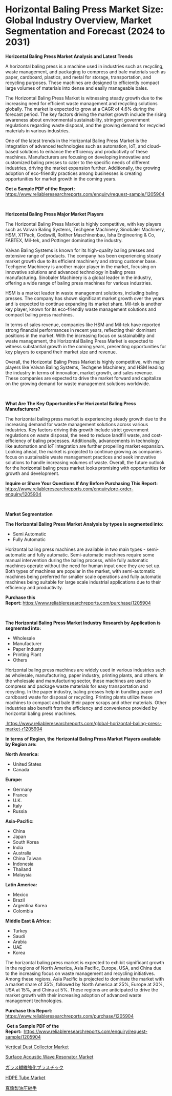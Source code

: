 <p><h1>Horizontal Baling Press Market Size: Global Industry Overview, Market Segmentation and Forecast (2024 to 2031)</h1></p><p><strong>Horizontal Baling Press Market Analysis and Latest Trends</strong></p>
<p><p>A horizontal baling press is a machine used in industries such as recycling, waste management, and packaging to compress and bale materials such as paper, cardboard, plastics, and metal for storage, transportation, and recycling purposes. These machines are designed to efficiently compact large volumes of materials into dense and easily manageable bales.</p><p>The Horizontal Baling Press Market is witnessing steady growth due to the increasing need for efficient waste management and recycling solutions globally. The market is expected to grow at a CAGR of 4.6% during the forecast period. The key factors driving the market growth include the rising awareness about environmental sustainability, stringent government regulations regarding waste disposal, and the growing demand for recycled materials in various industries.</p><p>One of the latest trends in the Horizontal Baling Press Market is the integration of advanced technologies such as automation, IoT, and cloud-based solutions to enhance the efficiency and productivity of these machines. Manufacturers are focusing on developing innovative and customized baling presses to cater to the specific needs of different industries, driving the market expansion further. Additionally, the growing adoption of eco-friendly practices among businesses is creating opportunities for market growth in the coming years.</p></p>
<p><strong>Get a Sample PDF of the Report:&nbsp;</strong> <a href="https://www.reliableresearchreports.com/enquiry/request-sample/1205904">https://www.reliableresearchreports.com/enquiry/request-sample/1205904</a></p>
<p>&nbsp;</p>
<p><strong>Horizontal Baling Press Major Market Players</strong></p>
<p><p>The Horizontal Baling Press Market is highly competitive, with key players such as Valvan Baling Systems, Techgene Machinery, Sinobaler Machinery, HSM, XTPack, Godswill, Roither Maschinenbau, Isha Engineering & Co, FABTEX, Mil-tek, and Pottinger dominating the industry. </p><p>Valvan Baling Systems is known for its high-quality baling presses and extensive range of products. The company has been experiencing steady market growth due to its efficient machinery and strong customer base. Techgene Machinery is another major player in the market, focusing on innovative solutions and advanced technology in baling press manufacturing. Sinobaler Machinery is a global leader in the industry, offering a wide range of baling press machines for various industries.</p><p>HSM is a market leader in waste management solutions, including baling presses. The company has shown significant market growth over the years and is expected to continue expanding its market share. Mil-tek is another key player, known for its eco-friendly waste management solutions and compact baling press machines.</p><p>In terms of sales revenue, companies like HSM and Mil-tek have reported strong financial performances in recent years, reflecting their dominant positions in the market. With the increasing focus on sustainability and waste management, the Horizontal Baling Press Market is expected to witness substantial growth in the coming years, presenting opportunities for key players to expand their market size and revenue.</p><p>Overall, the Horizontal Baling Press Market is highly competitive, with major players like Valvan Baling Systems, Techgene Machinery, and HSM leading the industry in terms of innovation, market growth, and sales revenue. These companies are expected to drive the market forward and capitalize on the growing demand for waste management solutions worldwide.</p></p>
<p>&nbsp;</p>
<p><strong>What Are The Key Opportunities For Horizontal Baling Press Manufacturers?</strong></p>
<p><p>The horizontal baling press market is experiencing steady growth due to the increasing demand for waste management solutions across various industries. Key factors driving this growth include strict government regulations on waste disposal, the need to reduce landfill waste, and cost-efficiency of baling processes. Additionally, advancements in technology like automation and IoT integration are further propelling market expansion. Looking ahead, the market is projected to continue growing as companies focus on sustainable waste management practices and seek innovative solutions to handle increasing volumes of waste. Overall, the future outlook for the horizontal baling press market looks promising with opportunities for growth and development.</p></p>
<p><strong>Inquire or Share Your Questions If Any Before Purchasing This Report:</strong> <a href="https://www.reliableresearchreports.com/enquiry/pre-order-enquiry/1205904">https://www.reliableresearchreports.com/enquiry/pre-order-enquiry/1205904</a></p>
<p>&nbsp;</p>
<p><strong>Market Segmentation</strong></p>
<p><strong>The Horizontal Baling Press Market Analysis by types is segmented into:</strong></p>
<p><ul><li>Semi Automatic</li><li>Fully Automatic</li></ul></p>
<p><p>Horizontal baling press machines are available in two main types - semi-automatic and fully automatic. Semi-automatic machines require some manual intervention during the baling process, while fully automatic machines operate without the need for human input once they are set up. Both types of machines are popular in the market, with semi-automatic machines being preferred for smaller scale operations and fully automatic machines being suitable for large scale industrial applications due to their efficiency and productivity.</p></p>
<p><strong>Purchase this Report:&nbsp;</strong><a href="https://www.reliableresearchreports.com/purchase/1205904">https://www.reliableresearchreports.com/purchase/1205904</a></p>
<p>&nbsp;</p>
<p><strong>The Horizontal Baling Press Market Industry Research by Application is segmented into:</strong></p>
<p><ul><li>Wholesale</li><li>Manufacturer</li><li>Paper Industry</li><li>Printing Plant</li><li>Others</li></ul></p>
<p><p>Horizontal baling press machines are widely used in various industries such as wholesale, manufacturing, paper industry, printing plants, and others. In the wholesale and manufacturing sector, these machines are used to compress and package waste materials for easy transportation and recycling. In the paper industry, baling presses help in bundling paper and cardboard waste for disposal or recycling. Printing plants utilize these machines to compact and bale their paper scraps and other materials. Other industries also benefit from the efficiency and convenience provided by horizontal baling press machines.</p></p>
<p><a href="https://www.reliableresearchreports.com/global-horizontal-baling-press-market-r1205904">&nbsp;https://www.reliableresearchreports.com/global-horizontal-baling-press-market-r1205904</a></p>
<p><strong>In terms of Region, the Horizontal Baling Press Market Players available by Region are:</strong></p>
<p>
    <p> <strong> North America: </strong>
        <ul>
            <li>United States</li>
            <li>Canada</li>
        </ul>
        </p> 
    <p> <strong> Europe: </strong>
        <ul>
            <li>Germany</li>
            <li>France</li>
            <li>U.K.</li>
            <li>Italy</li>
            <li>Russia</li>
        </ul>
        </p> 
    <p> <strong> Asia-Pacific: </strong>
        <ul>
            <li>China</li>
            <li>Japan</li>
            <li>South Korea</li>
            <li>India</li>
            <li>Australia</li>
            <li>China Taiwan</li>
            <li>Indonesia</li>
            <li>Thailand</li>
            <li>Malaysia</li>
        </ul>
        </p> 
    <p> <strong> Latin America: </strong>
        <ul>
            <li>Mexico</li>
            <li>Brazil</li>
            <li>Argentina Korea</li>
            <li>Colombia</li>
        </ul>
        </p> 
    <p> <strong> Middle East & Africa: </strong>
        <ul>
            <li>Turkey</li>
            <li>Saudi</li>
            <li>Arabia</li>
            <li>UAE</li>
            <li>Korea</li>
        </ul>
    </p>
    </p>
<p><p>The horizontal baling press market is expected to exhibit significant growth in the regions of North America, Asia Pacific, Europe, USA, and China due to the increasing focus on waste management and recycling initiatives. Among these regions, Asia Pacific is projected to dominate the market with a market share of 35%, followed by North America at 25%, Europe at 20%, USA at 15%, and China at 5%. These regions are anticipated to drive the market growth with their increasing adoption of advanced waste management technologies.</p></p>
<p><strong>Purchase this Report: </strong><a href="https://www.reliableresearchreports.com/purchase/1205904">https://www.reliableresearchreports.com/purchase/1205904</a></p>
<p>&nbsp;<strong>Get a Sample PDF of the Report:&nbsp;&nbsp;</strong><a href="https://www.reliableresearchreports.com/enquiry/request-sample/1205904">https://www.reliableresearchreports.com/enquiry/request-sample/1205904</a></p>
<p><strong></strong></p>
<p><p><a href="https://github.com/Hazelklievgspy6vdcsmu106w/Market-Research-Report-List-2/blob/main/vertical-dust-collector-market.md">Vertical Dust Collector Market</a></p><p><a href="https://www.linkedin.com/pulse/surface-acoustic-wave-resonator-market-size-trends-complete-kdcgc?trackingId=P0NpFJKG9T%2BGod%2Bu9KtaGg%3D%3D">Surface Acoustic Wave Resonator Market</a></p><p><a href="https://github.com/EstelWisozk1/Market-Research-Report-List-1/blob/main/774090131320.md">ガラス繊維強化プラスチック</a></p><p><a href="https://issuu.com/reportprime-2/docs/hdpe-tube-market-size-2030.pptx">HDPE Tube Market</a></p><p><a href="https://github.com/lrlmopnhwd79300/Market-Research-Report-List-1/blob/main/685026531319.md">真鍮製油圧継手</a></p></p>